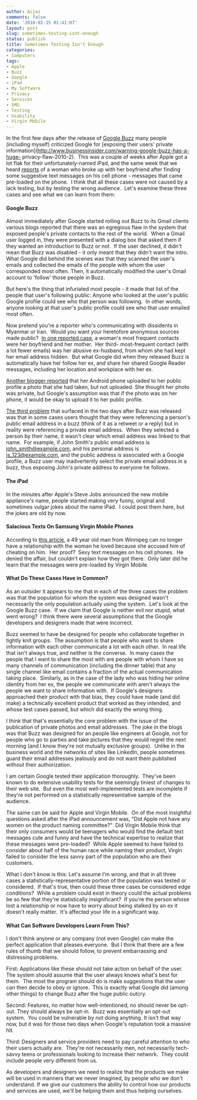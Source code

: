 ```yaml
---
author: Aijaz
comments: false
date: '2010-02-15 01:41:07'
layout: post
slug: sometimes-testing-isnt-enough
status: publish
title: Sometimes Testing Isn't Enough
categories:
- Computers
tags:
- Apple
- Buzz
- Google
- iPad
- My Software
- Privacy
- Services
- SMS
- Testing
- Usability
- Virgin Mobile
---
```


<!-- ai l /wp/IMG_7679.jpg /wp/IMG_7679-170x170.jpg 170 170 A bee.  Buzzing.  -->

In the first few days after the release of [Google Buzz](http://www.google.com/buzz) many people (including myself) criticized
Google for [exposing their users' private information](http://www.businessinsider.com/warning-google-buzz-has-a-huge-
privacy-flaw-2010-2).  This was a couple of weeks after Apple got a lot flak
for their unfortunately-named iPad, and the same week that we heard
[reports](http://www.winnipegfreepress.com/local/built-in-text-messages-ruined-life-says-city-man-83622857.html) of a woman who broke up with her
boyfriend after finding some suggestive text messages on his cell phone -
messages that came pre-loaded on the phone.  I think that all these cases were
not caused by a lack testing, but by testing the wrong audience.  Let's
examine these three cases and see what we can learn from them:
<!--more-->

#### Google Buzz

Almost immediately after Google started rolling out Buzz to its Gmail clients
various blogs reported that there was an egregious flaw in the system that
exposed people's private contacts to the rest of the world.  When a Gmail user
logged in, they were presented with a dialog box that asked them if they
wanted an introduction to Buzz or not.  If the user declined, it didn't mean
that Buzz was disabled - it only meant that they didn't want the intro.  What
Google did behind the scenes was that they scanned the user's emails and
collected the emails of the people with whom the user corresponded most often.
Then, it automatically modified the user's Gmail account to 'follow' those
people in Buzz.

But here's the thing that infuriated most people - it made that list of the
people that user's following public: Anyone who looked at the user's public
Google profile could see who that person was following.  In other words,
anyone looking at that user's public profile could see who that user emailed
most often.

Now pretend you're a reporter who's communicating with dissidents in Myanmar
or Iran.  Would you want your heretofore anonymous sources made public?  [In one reported case](http://techcrunch.com/2010/02/12/google-buzz-privacy/), a
woman's most frequent contacts were her boyfriend and her mother.  Her third-
most-frequent contact (with a lot fewer emails) was her abusive ex-husband,
from whom she had kept her email address hidden.  But what Google did when
they released Buzz is automatically have her follow her ex, and share her
shared Google Reader messages, including her location and workplace with her
ex.

[Another blogger reported](http://news.cnet.com/8301-31322_3-10451428-256.html) that her
Android phone uploaded to her public profile a photo that she had taken, but
not uploaded. She thought her photo was private, but Google's assumption was
that if the photo was on her phone, it would be okay to upload it to her
public profile.

[The third problem](http://techcrunch.com/2010/02/11/reply-google-buzz-exposing-email/) that surfaced in the two days after Buzz was released was
that in some cases users thought that they were referencing a person's public
email address in a buzz (think of it as a retweet or a reply) but in reality
were referencing a private email address.  When they selected a person by
their name, it wasn't clear which email address was linked to that name.  For
example, if John Smith's public email address is john_smith@example.com, and
his personal address is js_123@example.com, and the public address is
associated with a Google profile, a Buzz user may inadvertently select the
private email address in a buzz, thus exposing John's private address to
everyone he follows.

#### The iPad

In the minutes after Apple's Steve Jobs announced the new mobile appliance's
name, people started making very funny, original and sometimes vulgar jokes
about the name iPad.  I could post them here, but the jokes are old by now.

#### Salacious Texts On Samsung Virgin Mobile Phones

According to [this article](http://www.winnipegfreepress.com/local/built-in-text-messages-ruined-life-says-city-man-83622857.html), a 49 year old man from
Winnipeg can no longer have a relationship with the woman he loved because she
accused him of cheating on him.  Her proof?  Sexy text messages on his cell
phones.  He denied the affair, but couldn't explain how they got there.  Only
later did he learn that the messages were pre-loaded by Virgin Mobile.

#### What Do These Cases Have in Common?

As an outsider it appears to me that in each of the three cases the problem
was that the population for whom the system was designed wasn't necessarily
the only population actually using the system.  Let's look at the Google Buzz
case.  If we claim that Google is neither evil nor stupid, what went wrong?  I
think there were several assumptions that the Google developers and designers
made that were incorrect.

Buzz seemed to have be designed for people who collaborate together in tightly
knit groups.  The assumption is that people who want to share information with
each other communicate a lot with each other.  In real life that isn't always
true, and neither is the converse.  In many cases the people that I want to
share the most with are people with whom I have so many channels of
communication (including the dinner table) that any single channel like email
contains a fraction of the actual communication taking place.  Similarly, as
in the case of the lady who was hiding her online identity from her ex, the
people we communicate with aren't always the people we want to share
information with.  If Google's designers approached their product with that
bias, they could have made (and did make) a technically excellent product that
worked as they intended, and whose test cases passed, but which did exactly
the wrong thing.

I think that that's essentially the core problem with the issue of the
publication of private photos and email addresses.  The joke in the blogs was
that Buzz was designed for an people like engineers at Google, not for people
who go to parties and take pictures that they would regret the next morning
(and I know they're not mutually exclusive groups).  Unlike in the business
world and the networks of sites like LinkedIn, people sometimes guard their
email addresses jealously and do not want them published without their
authorization.

I am certain Google tested their application thoroughly.  They've been known
to do extensive usability tests for the seemingly tiniest of changes to their
web site.  But even the most well-implemented tests are incomplete if they're
not performed on a statistically representative sample of the audience.

The same can be said for Apple and Virgin Mobile.  On of the most insightful
questions asked after the iPad announcement was, "Did Apple not have any women
on the product naming committee?"  Did Virgin Mobile think that their only
consumers would be teenagers who would find the default text messages cute and
funny and have the technical expertise to realize that these messages were
pre-loaded?  While Apple seemed to have failed to consider about half of the
human race while naming their product, Virgin failed to consider the less
savvy part of the population who are their customers.

What I don't know is this: Let's assume I'm wrong, and that in all three cases
a statistically-representative portion of the population was tested or
considered.  If that's true, then could these three cases be considered edge
conditions?  While a problem could exist in theory could the actual problems
be so few that they're statistically insignificant?  If you're the person
whose lost a relationship or now have to worry about being stalked by an ex it
doesn't really matter.  It's affected your life in a significant way.

#### What Can Software Developers Learn From This?

I don't think anyone or any company (not even Google) can make the perfect
application that pleases everyone.  But I think that there are a few rules of
thumb that we should follow, to prevent embarrassing and distressing problems.

First: Applications like these should not take action on behalf of the user.
The system should assume that the user always knows what's best for them.  The
most the program should do is make suggestions that the user can then decide
to obey or ignore.  This is exactly what Google did (among other things) to
change Buzz after the huge public outcry.

Second: Features, no matter how well-intentioned, no should never be opt-out.
They should always be opt-in.  Buzz was essentially an opt-out system.  You
could be vulnerable by not doing anything. It isn't that way now, but it was
for those two days when Google's reputation took a massive hit.

Third: Designers and service providers need to pay careful attention to who
their users actually are.  They're not necessarily men, not necessarily tech-
savvy teens or professionals looking to increase their network.  They could
include people very different from us.

As developers and designers we need to realize that the products we make will
be used in manners that we never imagined, by people who we don't understand.
If we give our customers the ability to control how our products and services
are used, we'll be helping them and thus helping ourselves.
